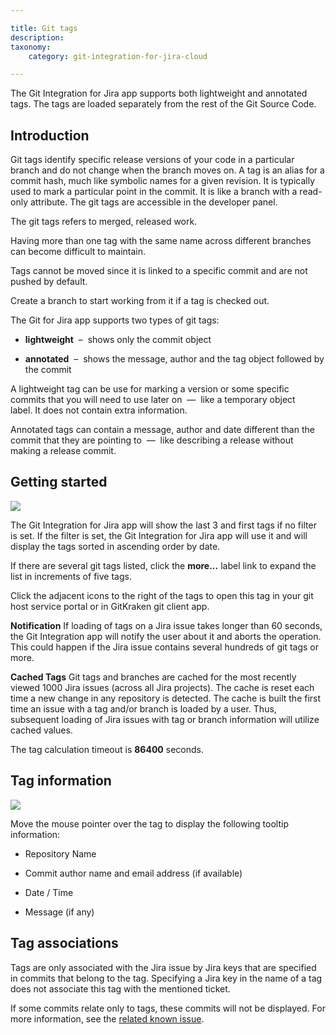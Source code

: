 ```yaml
---

title: Git tags
description:
taxonomy:
    category: git-integration-for-jira-cloud

---
```

The Git Integration for Jira app supports both lightweight and annotated tags. The tags are loaded separately from the rest of the Git Source Code.

## Introduction

Git tags identify specific release versions of your code in a particular branch and do not change when the branch moves on. A tag is an alias for a commit hash, much like symbolic names for a given revision. It is typically used to mark a particular point in the commit. It is like a branch with a read-only attribute. The git tags are accessible in the developer panel.

The git tags refers to merged, released work.

Having more than one tag with the same name across different branches can become difficult to maintain.


Tags cannot be moved since it is linked to a specific commit and are not pushed by default. 

Create a branch to start working from it if a tag is checked out.

The Git for Jira app supports two types of git tags:

*   **lightweight**  –  shows only the commit object

*   **annotated**  –  shows the message, author and the tag object followed by the commit


A lightweight tag can be use for marking a version or some specific commits that you will need to use later on  —  like a temporary object label. It does not contain extra information.

Annotated tags can contain a message, author and date different than the commit that they are pointing to  —  like describing a release without making a release commit.

## Getting started

![](https://bigbrassband.atlassian.net/wiki/download/thumbnails/1923025983/gitcloud-devpanel-git-tags.png?version=1&modificationDate=1635944871358&cacheVersion=1&api=v2&width=340&height=141)

The Git Integration for Jira app will show the last 3 and first tags if no filter is set. If the filter is set, the Git Integration for Jira app will use it and will display the tags sorted in ascending order by date.

If there are several git tags listed, click the **more...** label link to expand the list in increments of five tags.

Click the adjacent icons to the right of the tags to open this tag in your git host service portal or in GitKraken git client app.

**Notification**
If loading of tags on a Jira issue takes longer than 60 seconds, the Git Integration app will notify the user about it and aborts the operation. This could happen if the Jira issue contains several hundreds of git tags or more.

**Cached Tags**
Git tags and branches are cached for the most recently viewed 1000 Jira issues (across all Jira projects). The cache is reset each time a new change in any repository is detected. The cache is built the first time an issue with a tag and/or branch is loaded by a user. Thus, subsequent loading of Jira issues with tag or branch information will utilize cached values.

The tag calculation timeout is **86400** seconds.

## Tag information

![](https://bigbrassband.atlassian.net/wiki/download/thumbnails/1923025983/gitcloud-devpanel-git-tags-hover.png?version=1&modificationDate=1635945003233&cacheVersion=1&api=v2&width=340&height=139)

Move the mouse pointer over the tag to display the following tooltip information:

*   Repository Name

*   Commit author name and email address (if available)

*   Date / Time

*   Message (if any)


## Tag associations

Tags are only associated with the Jira issue by Jira keys that are specified in commits that belong to the tag. Specifying a Jira key in the name of a tag does not associate this tag with the mentioned ticket.

If some commits relate only to tags, these commits will not be displayed. For more information, see the [related known issue](/git-integration-for-jira-cloud/known-issues/).
